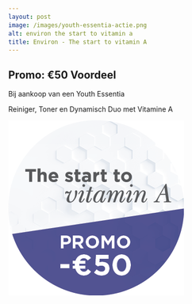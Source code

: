 ```yaml
---
layout: post
image: /images/youth-essentia-actie.png
alt: environ the start to vitamin a
title: Environ - The start to vitamin A
---
```


## Promo: &euro;50 Voordeel

Bij aankoop van een Youth Essentia

Reiniger, Toner en Dynamisch Duo met Vitamine A

![Youth Essentia](/images/promo-ye.png "Logo Title Text 1")
